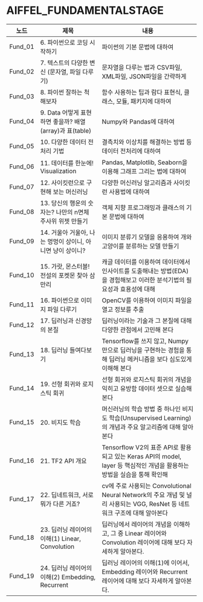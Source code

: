 # AIFFEL_FUNDAMENTALSTAGE

|노드|제목|내용|
|---|---|---|
|Fund_01| 6. 파이썬으로 코딩 시작하기 | 파이썬의 기본 문법에 대하여 |
|Fund_02| 7. 텍스트의 다양한 변신 (문자열, 파일 다루기) | 문자열을 다루는 법과 CSV파일, XML파일, JSON파일을 간략하게 |
|Fund_03| 8. 파이썬 잘하는 척 해보자 | 함수 사용하는 팁과 람다 표현식, 클래스, 모듈, 패키지에 대하여 |
|Fund_04| 9. Data 어떻게 표현하면 좋을까? 배열(array)과 표(table) | Numpy와 Pandas에 대하여 |
|Fund_05| 10. 다양한 데이터 전처리 기법 | 결측치와 이상치를 해결하는 방법 등 데이터 전처리에 대하여 |
|Fund_06| 11. 데이터를 한눈에! Visualization | Pandas, Matplotlib, Seaborn을 이용해 그래프 그리는 법에 대하여|
|Fund_07| 12. 사이킷런으로 구현해 보는 머신러닝 | 다양한 머신러닝 알고리즘과 사이킷런 사용법에 대하여 |
|Fund_08| 13. 당신의 행운의 숫자는? 나만의 n면체 주사위 위젯 만들기 | 객체 지향 프로그래밍과 클래스의 기본 문법에 대하여 |
|Fund_09| 14. 거울아 거울아, 나는 멍멍이 상이니, 아니면 냥이 상이니? | 이미지 분류기 모델을 응용하여 개와 고양이를 분류하는 모델 만들기 |
|Fund_10| 15. 가랏, 몬스터볼! 전설의 포켓몬 찾아 삼만리 | 캐글 데이터를 이용하여 데이터에서 인사이트를 도출해내는 방법(EDA)을 경험해보고 이러한 분석기법의 필요성과 효용성에 대해 |
|Fund_11| 16. 파이썬으로 이미지 파일 다루기 | OpenCV를 이용하여 이미지 파일을 열고 정보를 추출  |
|Fund_12| 17. 딥러닝과 신경망의 본질 | 딥러닝이라는 기술과 그 본질에 대해 다양한 관점에서 고민해 본다  |
|Fund_13| 18. 딥러닝 들여다보기 | Tensorflow를 쓰지 않고, Numpy만으로 딥러닝을 구현하는 경험을 통해 딥러닝 메커니즘을 보다 심도있게 이해해 본다 |
|Fund_14| 19. 선형 회귀와 로지스틱 회귀 | 선형 회귀와 로지스틱 회귀의 개념을 익히고 유방함 데이터 셋으로 실습해본다  |
|Fund_15| 20. 비지도 학습 | 머신러닝의 학습 방법 중 하나인 비지도 학습(Unsupervised Learning)의 개념과 주요 알고리즘에 대해 알아본다  |
|Fund_16| 21. TF2 API 개요 | Tensorflow V2의 표준 API로 활용되고 있는 Keras API의 model, layer 등 핵심적인 개념을 활용하는 방법을 실습을 통해 확인해   |
|Fund_17| 22. 딥네트워크, 서로 뭐가 다른 거죠? | cv에 주로 사용되는 Convolutional Neural Network의 주요 개념 및 널리 사용되는 VGG, ResNet 등 네트워크 구조에 대해 알아본다  |
|Fund_18| 23. 딥러닝 레이어의 이해(1) Linear, Convolution | 딥러닝에서 레이어의 개념을 이해하고, 그 중 Linear 레이어와 Convolution 레이어에 대해 보다 자세하게 알아본다.  |
|Fund_19| 24. 딥러닝 레이어의 이해(2) Embedding, Recurrent |  딥러닝 레이어의 이해(1)에 이어서, Embedding 레이어와 Recurrent 레이어에 대해 보다 자세하게 알아본다. |
